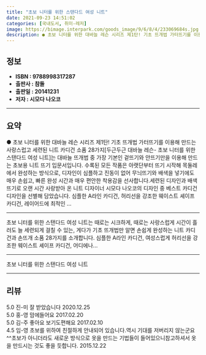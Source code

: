 ```yaml
---
title: "초보 니터를 위한 스탠다드 여성 니트"
date: 2021-09-23 14:51:02
categories: [국내도서, 취미-레저]
image: https://bimage.interpark.com/goods_image/9/6/8/4/233069684s.jpg
description: ● 초보 니터를 위한 대바늘 레슨 시리즈 제1탄! 기초 뜨개법 가터뜨기를 이용해 만드는 사랑스럽고 세련된 니트 카디건 소품 28가지[두근두근 대바늘 레슨- 초보 니터를 위한 스탠다드 여성 니트]는 대바늘 뜨개법 중 가장 기본인 겉뜨기와 안뜨기만을 이용해 만드는 초보용 니트 뜨기 입문
---
```


## **정보**

- **ISBN : 9788998317287**
- **출판사 : 참돌**
- **출판일 : 20141231**
- **저자 : 시모다 나오코**

------



## **요약**

●  초보 니터를 위한 대바늘 레슨 시리즈 제1탄! 기초 뜨개법 가터뜨기를 이용해 만드는 사랑스럽고 세련된 니트 카디건  소품 28가지[두근두근 대바늘 레슨- 초보 니터를 위한 스탠다드 여성 니트]는 대바늘 뜨개법 중 가장 기본인 겉뜨기와 안뜨기만을 이용해 만드는 초보용 니트 뜨기 입문서입니다. 수록된 모든 작품은 아랫단부터 뜨기 시작해 목둘레에서 완성하는 방식으로, 디자인이 심플하고 진동이 없어 무늬뜨기와 배색을 넣기에도 매우 손쉽고, 빠른 완성 시간과 매우 편안한 착용감을 선사합니다.세련된 디자인과 배색뜨기로 오랜 시간 사랑받아 온 니트 디자이너 시모다 나오코의 디자인 중 베스트 카디건 디자인을 선별해 담았습니다. 심플한 A라인 카디건, 허리선을 강조한 웨이스트 셰이프 카디건, 레이어드에 최적인 ...

------

초보 니터를 위한 스탠다드 여성 니트는 때로는 시크하게, 때로는 사랑스럽게 시간이 흘러도 늘 세련되게 걸칠 수 있는, 게다가 기초 뜨개법만 알면 손쉽게 완성하는 니트 카디건과 손뜨개 소품 28가지를 소개합니다. 심플한 A라인 카디건, 여성스럽게 허리선을 강조한 웨이스트 셰이프 카디건, 어디에나... 

------


초보 니터를 위한 스탠다드 여성 니트 

------


## **리뷰** 

5.0 진-미 잘 받았습니다 2020.12.25 <br/>5.0 홍-영 맘에들어요 2017.02.20 <br/>5.0 김-주 좋아요 보기도편해요 2017.02.10 <br/>4.5 임-영 초보를 위하여 친절하게 안내되어 있습니다.역시 기대를 저버리지 않는군요^^초보가 아니더라도 새로운 방식으로 옷을 만드는 기법들이 들어있으니참고하셔서 옷을 만드시는 것도 좋을 듯합니다. 2015.12.22 <br/>
